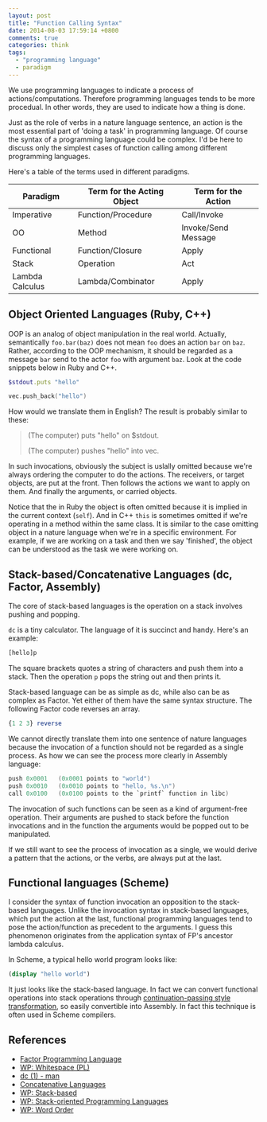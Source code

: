 ```yaml
---
layout: post
title: "Function Calling Syntax"
date: 2014-08-03 17:59:14 +0800
comments: true
categories: think
tags:
  - "programming language"
  - paradigm
---
```


We use programming languages to indicate a process of
actions/computations. Therefore programming languages tends to be more
procedual. In other words, they are used to indicate how a thing is
done.

Just as the role of verbs in a nature language sentence, an action is
the most essential part of 'doing a task' in programming language. Of
course the syntax of a programming language could be complex. I'd be
here to discuss only the simplest cases of function calling among
different programming languages.

<!-- more -->

Here's a table of the terms used in different paradigms.

| Paradigm | Term for the Acting Object | Term for the Action |
|----------|----------------|----------------|
| Imperative | Function/Procedure | Call/Invoke
| OO | Method | Invoke/Send Message
| Functional | Function/Closure | Apply
| Stack      | Operation | Act
| Lambda Calculus | Lambda/Combinator | Apply


## Object Oriented Languages (Ruby, C++)

OOP is an analog of object manipulation in the real world. Actually,
semantically `foo.bar(baz)` does not mean `foo` does an action `bar`
on `baz`. Rather, according to the OOP mechanism, it should be
regarded as a message `bar` send to the actor `foo` with argument
`baz`. Look at the code snippets below in Ruby and C++.


```ruby
$stdout.puts "hello"
```

```c++
vec.push_back("hello")
```

How would we translate them in English? The result is probably similar
to these:

> (The computer) puts "hello" on $stdout.
>
> (The computer) pushes "hello" into vec.

In such invocations, obviously the subject is uslally omitted because
we're always ordering the computer to do the actions.
The receivers, or target objects, are put at the front. Then
follows the actions we want to apply on them. And finally the
arguments, or carried objects.

Notice that the in Ruby the object is often omitted because it is
implied in the current context (`self`). And in C++ `this` is
sometimes omitted if we're operating in a method within the same class.
It is similar to the case omitting object in a nature language when
we're in a specific environment. For example, if we are working on a
task and then we say 'finished', the object can be understood as the
task we were working on.


## Stack-based/Concatenative Languages (dc, Factor, Assembly)

The core of stack-based languages is the operation on a stack involves
pushing and popping.

`dc` is a tiny calculator. The language of it is succinct and handy. Here's an example:

```bash
[hello]p
```

The square brackets quotes a string of characters and push them into a
stack. Then the operation `p` pops the string out and then prints it.

Stack-based language can be as simple as dc, while also can be as
complex as Factor. Yet either of them have the same syntax
structure. The following Factor code reverses an array.

```haskell
{1 2 3} reverse
```

We cannot directly translate them into one sentence of nature
languages because the invocation of a function should not be regarded
as a single process. As how we can see the process more clearly in
Assembly language:

```c
push 0x0001   (0x0001 points to "world")
push 0x0010   (0x0010 points to "hello, %s.\n")
call 0x0100   (0x0100 points to the `printf` function in libc)
```

The invocation of such functions can be seen as a kind of
argument-free operation. Their arguments are pushed to stack before
the function invocations and in the function the arguments would be
popped out to be manipulated.

If we still want to see the process of invocation as a single, we
would derive a pattern that the actions, or the verbs, are always put
at the last.


## Functional languages (Scheme)

I consider the syntax of function invocation an opposition to the
stack-based languages. Unlike the invocation syntax in stack-based
languages, which put the action at the last, functional programming
languages tend to pose the action/function as precedent to the
arguments. I guess this phenomenon originates from the application
syntax of FP's ancestor lambda calculus.

In Scheme, a typical hello world program looks like:

```scheme
(display "hello world")
```

It just looks like the stack-based language. In fact we can convert
functional operations into stack operations through
[continuation-passing style transformation](https://en.wikipedia.org/wiki/Continuation-passing_style),
so easily convertible into Assembly. In fact this technique is often
used in Scheme compilers.


## References
* [Factor Programming Language](http://factorcode.org/)
* [WP: Whitespace (PL)](https://en.wikipedia.org/wiki/Whitespace_(programming_language))
* [dc (1) - man](http://www.linuxmanpages.com/man1/dc.1.php)
* [Concatenative Languages](http://concatenative.org/wiki/view/Concatenative%20language)
* [WP: Stack-based](https://en.wikipedia.org/wiki/Stack-based)
* [WP: Stack-oriented Programming Languages](https://en.wikipedia.org/wiki/Stack-oriented_programming_language)
* [WP: Word Order](https://en.wikipedia.org/wiki/Word_order)

